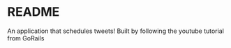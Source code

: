 # README

An application that schedules tweets!
Built by following the youtube tutorial from GoRails